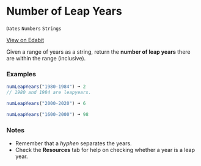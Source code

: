 # Number of Leap Years

`Dates` `Numbers` `Strings`

[View on Edabit](https://edabit.com/challenge/EzxPadgs3Y9hYWymS)

Given a range of years as a string, return the **number of leap years** there are within the range (inclusive).

### Examples

```js
numLeapYears("1980-1984") ➞ 2
// 1980 and 1984 are leapyears.

numLeapYears("2000-2020") ➞ 6

numLeapYears("1600-2000") ➞ 98
```

### Notes

- Remember that a _hyphen_ separates the years.
- Check the **Resources** tab for help on checking whether a year is a leap year.
